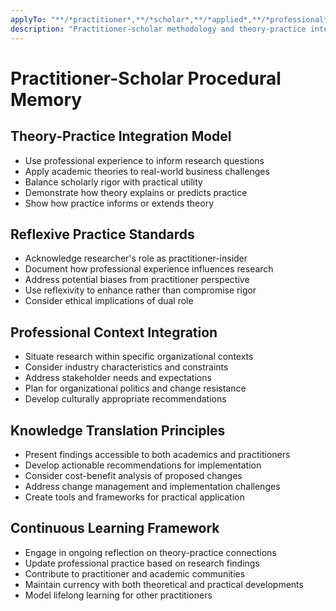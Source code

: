 ```yaml
---
applyTo: "**/*practitioner*,**/*scholar*,**/*applied*,**/*professional*"
description: "Practitioner-scholar methodology and theory-practice integration"
---
```


# Practitioner-Scholar Procedural Memory

## Theory-Practice Integration Model
- Use professional experience to inform research questions
- Apply academic theories to real-world business challenges
- Balance scholarly rigor with practical utility
- Demonstrate how theory explains or predicts practice
- Show how practice informs or extends theory

## Reflexive Practice Standards
- Acknowledge researcher's role as practitioner-insider
- Document how professional experience influences research
- Address potential biases from practitioner perspective
- Use reflexivity to enhance rather than compromise rigor
- Consider ethical implications of dual role

## Professional Context Integration
- Situate research within specific organizational contexts
- Consider industry characteristics and constraints
- Address stakeholder needs and expectations
- Plan for organizational politics and change resistance
- Develop culturally appropriate recommendations

## Knowledge Translation Principles
- Present findings accessible to both academics and practitioners
- Develop actionable recommendations for implementation
- Consider cost-benefit analysis of proposed changes
- Address change management and implementation challenges
- Create tools and frameworks for practical application

## Continuous Learning Framework
- Engage in ongoing reflection on theory-practice connections
- Update professional practice based on research findings
- Contribute to practitioner and academic communities
- Maintain currency with both theoretical and practical developments
- Model lifelong learning for other practitioners
